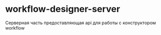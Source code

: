 # workflow-designer-server

Серверная часть предоставляющая api для работы с конструктором workflow



